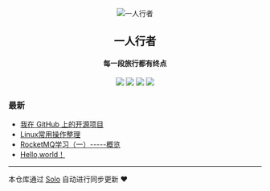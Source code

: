 <p align="center"><img alt="一人行者" src="https://static.b3log.org/images/brand/solo-32.png"></p><h2 align="center">
一人行者
</h2>

<h4 align="center">每一段旅行都有终点</h4>
<p align="center"><a title="一人行者" target="_blank" href="https://github.com/CrissMagic/solo-blog"><img src="https://img.shields.io/github/last-commit/CrissMagic/solo-blog.svg?style=flat-square&color=FF9900"></a>
<a title="GitHub repo size in bytes" target="_blank" href="https://github.com/CrissMagic/solo-blog"><img src="https://img.shields.io/github/repo-size/CrissMagic/solo-blog.svg?style=flat-square"></a>
<a title="Solo Version" target="_blank" href="https://github.com/b3log/solo/releases"><img src="https://img.shields.io/badge/solo-3.6.5-f1e05a.svg?style=flat-square&color=blueviolet"></a>
<a title="Hits" target="_blank" href="https://github.com/b3log/hits"><img src="https://hits.b3log.org/CrissMagic/solo-blog.svg"></a></p>

### 最新

* [我在 GitHub 上的开源项目](http://www.crissmagic.cn/my-github-repos)
* [Linux常用操作整理](http://www.crissmagic.cn/articles/2019/10/11/1570759641494.html)
* [RocketMQ学习（一）-----概览](http://www.crissmagic.cn/articles/2019/10/09/1570613610453.html)
* [Hello,world！](http://www.crissmagic.cn/hello-solo)



---

本仓库通过 [Solo](https://github.com/b3log/solo) 自动进行同步更新 ❤️ 